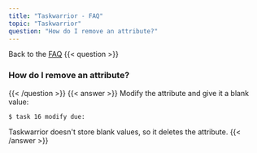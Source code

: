 ```yaml
---
title: "Taskwarrior - FAQ"
topic: "Taskwarrior"
question: "How do I remove an attribute?"
---
```


Back to the [FAQ](/support/faq)
{{< question >}}
### How do I remove an attribute?
{{< /question >}}
{{< answer >}}
Modify the attribute and give it a blank value:

```
$ task 16 modify due:
```

Taskwarrior doesn't store blank values, so it deletes the attribute.
{{< /answer >}}
